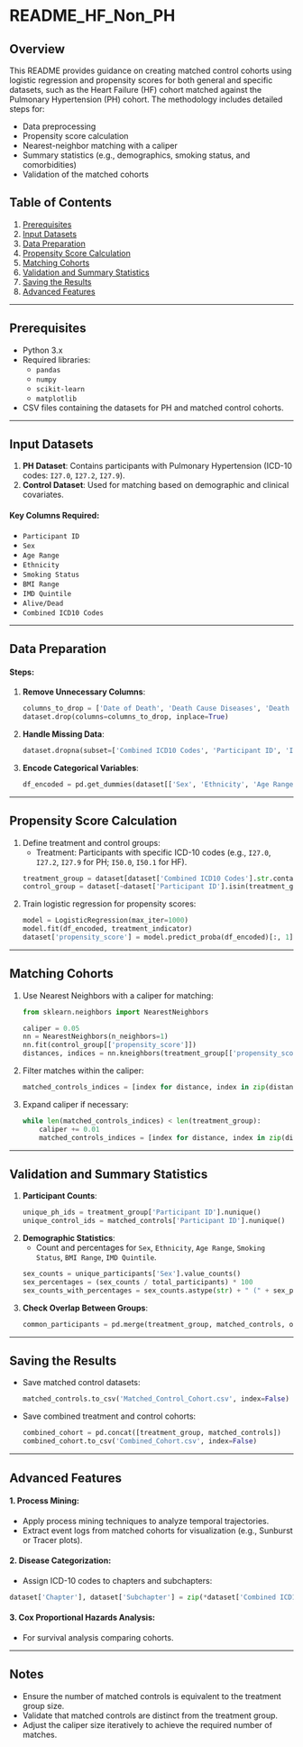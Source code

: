 
# README_HF_Non_PH

## Overview
This README provides guidance on creating matched control cohorts using logistic regression and propensity scores for both general and specific datasets, such as the Heart Failure (HF) cohort matched against the Pulmonary Hypertension (PH) cohort. The methodology includes detailed steps for:
- Data preprocessing
- Propensity score calculation
- Nearest-neighbor matching with a caliper
- Summary statistics (e.g., demographics, smoking status, and comorbidities)
- Validation of the matched cohorts

## Table of Contents
1. [Prerequisites](#prerequisites)
2. [Input Datasets](#input-datasets)
3. [Data Preparation](#data-preparation)
4. [Propensity Score Calculation](#propensity-score-calculation)
5. [Matching Cohorts](#matching-cohorts)
6. [Validation and Summary Statistics](#validation-and-summary-statistics)
7. [Saving the Results](#saving-the-results)
8. [Advanced Features](#advanced-features)

---

## Prerequisites
- Python 3.x
- Required libraries:
  - `pandas`
  - `numpy`
  - `scikit-learn`
  - `matplotlib`
- CSV files containing the datasets for PH and matched control cohorts.

---

## Input Datasets
1. **PH Dataset**: Contains participants with Pulmonary Hypertension (ICD-10 codes: `I27.0`, `I27.2`, `I27.9`).
2. **Control Dataset**: Used for matching based on demographic and clinical covariates.

#### Key Columns Required:
- `Participant ID`
- `Sex`
- `Age Range`
- `Ethnicity`
- `Smoking Status`
- `BMI Range`
- `IMD Quintile`
- `Alive/Dead`
- `Combined ICD10 Codes`

---

## Data Preparation
#### Steps:
1. **Remove Unnecessary Columns**:
   ```python
   columns_to_drop = ['Date of Death', 'Death Cause Diseases', 'Death Cause Disease ICD10 Codes']
   dataset.drop(columns=columns_to_drop, inplace=True)
   ```
2. **Handle Missing Data**:
   ```python
   dataset.dropna(subset=['Combined ICD10 Codes', 'Participant ID', 'IMD_quintile'], inplace=True)
   ```
3. **Encode Categorical Variables**:
   ```python
   df_encoded = pd.get_dummies(dataset[['Sex', 'Ethnicity', 'Age Range', 'Smoking Status', 'BMI Range', 'IMD_quintile', 'Alive / Dead']], drop_first=True)
   ```

---

## Propensity Score Calculation
1. Define treatment and control groups:
   - Treatment: Participants with specific ICD-10 codes (e.g., `I27.0`, `I27.2`, `I27.9` for PH; `I50.0`, `I50.1` for HF).
   ```python
   treatment_group = dataset[dataset['Combined ICD10 Codes'].str.contains('I27.0|I27.2|I27.9', na=False)]
   control_group = dataset[~dataset['Participant ID'].isin(treatment_group['Participant ID'])]
   ```
2. Train logistic regression for propensity scores:
   ```python
   model = LogisticRegression(max_iter=1000)
   model.fit(df_encoded, treatment_indicator)
   dataset['propensity_score'] = model.predict_proba(df_encoded)[:, 1]
   ```

---

## Matching Cohorts
1. Use Nearest Neighbors with a caliper for matching:
   ```python
   from sklearn.neighbors import NearestNeighbors

   caliper = 0.05
   nn = NearestNeighbors(n_neighbors=1)
   nn.fit(control_group[['propensity_score']])
   distances, indices = nn.kneighbors(treatment_group[['propensity_score']])
   ```
2. Filter matches within the caliper:
   ```python
   matched_controls_indices = [index for distance, index in zip(distances.flatten(), indices.flatten()) if distance <= caliper]
   ```
3. Expand caliper if necessary:
   ```python
   while len(matched_controls_indices) < len(treatment_group):
       caliper += 0.01
       matched_controls_indices = [index for distance, index in zip(distances.flatten(), indices.flatten()) if distance <= caliper]
   ```

---

## Validation and Summary Statistics
1. **Participant Counts**:
   ```python
   unique_ph_ids = treatment_group['Participant ID'].nunique()
   unique_control_ids = matched_controls['Participant ID'].nunique()
   ```
2. **Demographic Statistics**:
   - Count and percentages for `Sex`, `Ethnicity`, `Age Range`, `Smoking Status`, `BMI Range`, `IMD Quintile`.
   ```python
   sex_counts = unique_participants['Sex'].value_counts()
   sex_percentages = (sex_counts / total_participants) * 100
   sex_counts_with_percentages = sex_counts.astype(str) + " (" + sex_percentages.round(2).astype(str) + "%)"
   ```
3. **Check Overlap Between Groups**:
   ```python
   common_participants = pd.merge(treatment_group, matched_controls, on='Participant ID', how='inner')
   ```

---

## Saving the Results
- Save matched control datasets:
   ```python
   matched_controls.to_csv('Matched_Control_Cohort.csv', index=False)
   ```
- Save combined treatment and control cohorts:
   ```python
   combined_cohort = pd.concat([treatment_group, matched_controls])
   combined_cohort.to_csv('Combined_Cohort.csv', index=False)
   ```

---

## Advanced Features
#### 1. **Process Mining**:
   - Apply process mining techniques to analyze temporal trajectories.
   - Extract event logs from matched cohorts for visualization (e.g., Sunburst or Tracer plots).

#### 2. **Disease Categorization**:
   - Assign ICD-10 codes to chapters and subchapters:
   ```python
   dataset['Chapter'], dataset['Subchapter'] = zip(*dataset['Combined ICD10 Codes'].apply(categorize_icd10))
   ```

#### 3. **Cox Proportional Hazards Analysis**:
   - For survival analysis comparing cohorts.

---

## Notes
- Ensure the number of matched controls is equivalent to the treatment group size.
- Validate that matched controls are distinct from the treatment group.
- Adjust the caliper size iteratively to achieve the required number of matches.
